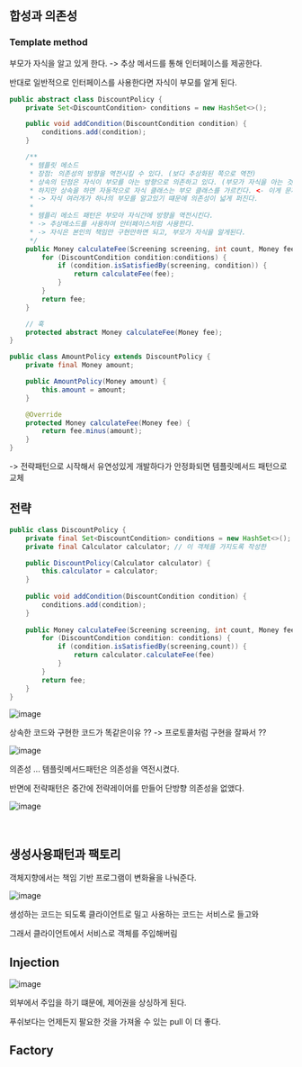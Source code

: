 ## 합성과 의존성
### Template method
부모가 자식을 알고 있게 한다. -> 추상 메서드를 통해 인터페이스를 제공한다.

반대로 일반적으로 인터페이스를 사용한다면 자식이 부모를 알게 된다.


```java
public abstract class DiscountPolicy {
    private Set<DiscountCondition> conditions = new HashSet<>();

    public void addCondition(DiscountCondition condition) {
        conditions.add(condition);
    }

    /**
     * 템플릿 메소드
     * 장점: 의존성의 방향을 역전시킬 수 있다. (보다 추상화된 쪽으로 역전)
     * 상속의 단점은 자식이 부모를 아는 방향으로 의존하고 있다. (부모가 자식을 아는 것은 다운캐스팅이다.)
     * 하지만 상속을 하면 자동적으로 자식 클래스는 부모 클래스를 가르킨다. <- 이게 문제를 일으킨다.
     * -> 자식 여러개가 하나의 부모를 알고있기 떄문에 의존성이 넓게 퍼진다.
     *
     * 템플리 메소드 패턴은 부모아 자식간에 방향을 역전시킨다.
     * -> 추상메소드를 사용하여 안터페이스처럼 사용한다.
     * -> 자식은 본인의 책임만 구현만하면 되고, 부모가 자식을 알게된다.
     */
    public Money calculateFee(Screening screening, int count, Money fee) {
        for (DiscountCondition condition:conditions) {
            if (condition.isSatisfiedBy(screening, condition)) {
                return calculateFee(fee);
            }
        }
        return fee;
    }

    // 훅
    protected abstract Money calculateFee(Money fee);
}

```


```java
public class AmountPolicy extends DiscountPolicy {
    private final Money amount;

    public AmountPolicy(Money amount) {
        this.amount = amount;
    }

    @Override
    protected Money calculateFee(Money fee) {
        return fee.minus(amount);
    }
}

```


-> 전략패턴으로 시작해서 유연성있게 개발하다가 안정화되면 템플릿메서드 패턴으로 교체


## 전략
```java
public class DiscountPolicy {
    private final Set<DiscountCondition> conditions = new HashSet<>();
    private final Calculator calculator; // 이 객체를 가지도록 작성한

    public DiscountPolicy(Calculator calculator) {
        this.calculator = calculator;
    }
    
    public void addCondition(DiscountCondition condition) {
        conditions.add(condition);
    }
    
    public Money calculateFee(Screening screening, int count, Money fee) {
        for (DiscountCondition condition: conditions) {
            if (condition.isSatisfiedBy(screening,count)) {
                return calculator.calculateFee(fee)
            }
        }
        return fee;
    }
}

```

![image](https://user-images.githubusercontent.com/60383031/212383852-f9fdccc6-5b11-4c89-b152-225cf1f99e23.png)


상속한 코드와 구현한 코드가 똑같은이유 ?? -> 프로토콜처럼 구현을 잘짜서 ??


![image](https://user-images.githubusercontent.com/60383031/212385071-ed6bc06f-8770-4381-a376-61f273016e6f.png)

의존성 ... 템플릿메서드패턴은 의존성을 역전시켰다.

반면에 전략패턴은 중간에 전략레이어를 만들어 단방향 의존성을 없앴다.


![image](https://user-images.githubusercontent.com/60383031/212387004-22a8fee0-8819-401b-9a04-eecff14987a1.png)

<br>

## 생성사용패턴과 팩토리

객체지향에서는 책임 기반 프로그램이 변화율을 나눠준다.

![image](https://user-images.githubusercontent.com/60383031/212540761-92e03d86-aaed-4de0-afcd-ee31201e4a9f.png)

생성하는 코드는 되도록 클라이언트로 밀고 사용하는 코드는 서비스로 들고와 

그래서 클라이언트에서 서비스로 객체를 주입해버림


## Injection
![image](https://user-images.githubusercontent.com/60383031/212541043-0d3e3616-c19e-4aec-8c0a-b4b2073eb3b6.png)


외부에서 주입을 하기 떄문에, 제어권을 상싱하게 된다. 

푸쉬보다는 언제든지 팔요한 것을 가져올 수 있는 pull 이 더 좋다.

## Factory




